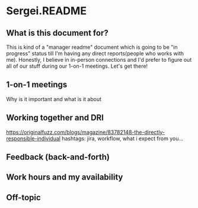 # Sergei.README
## What is this document for?
This is kind of a "manager readme" document which is going to be "in progress" status till I'm having any direct reports(people who works with me). Honestly, I believe in in-person connections and I'd prefer to figure out all of our stuff during our 1-on-1 meetings. Let's get there!

## 1-on-1 meetings
Why is it important and what is it about

## Working together and DRI
https://originalfuzz.com/blogs/magazine/83782148-the-directly-responsible-individual
hashtags: jira, workflow, what i expect from you...

## Feedback (back-and-forth)

## Work hours and my availability

## Off-topic
